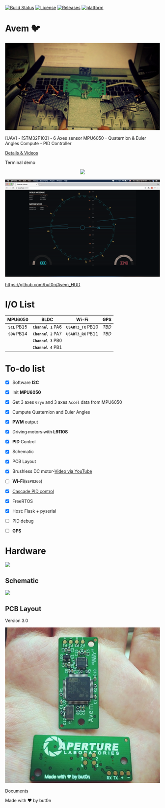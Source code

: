 [![Build Status](https://travis-ci.org/but0n/Avem.png)](https://travis-ci.org/but0n/Avem)  [![License](https://img.shields.io/github/license/but0n/Avem.svg)](#)  [![Releases](https://img.shields.io/github/release/but0n/Avem.svg)](https://github.com/but0n/Avem/releases)  [![platform](https://img.shields.io/badge/platform-MacOS%20%7C%20Linux-orange.svg)](#)
# Avem :bird:

![](docs/images/header.jpg)

[UAV] - [STM32F103] - 6 Axes sensor MPU6050 - Quaternion &amp; Euler Angles Compute - PID Controller

[Details & Videos](http://bbs.5imx.com/forum.php?mod=viewthread&tid=1227960&extra=page%3D1)

Terminal demo

<div align="center"><img src="https://github.com/but0n/Avem/raw/master/docs/images/hud.gif"></div>

![](docs/images/HUD.PNG)

https://github.com/but0n/Avem_HUD

# I/O List

MPU6050 			| BLDC 				| Wi-Fi 				| GPS
:----:				|:----:				|:----: 				|:---:
**`SCL`** PB15		|**`Channel 1`** PA6|**`USART3_TX`** PB10	|*TBD*
**`SDA`** PB14		|**`Channel 2`** PA7|**`USART3_RX`** PB11	|*TBD*
 ||**`Channel 3`** PB0| | |
 ||**`Channel 4`** PB1| | |


# To-do list

- [x] Software **I2C**
- [x] Init **MPU6050**
- [x] Get 3 axes `Gryo` and 3 axes `Accel` data from MPU6050
- [x] Cumpute Quaternion and Euler Angles
- [x] **PWM** output
- [x] ~~Driving motors with **L9110S**~~
- [x] **PID** Control
- [x] Schematic
- [x] PCB Layout
- [x] Brushless DC motor-[Video via YouTube](https://youtu.be/iHYVgTmxoSw)
- [ ] **Wi-Fi**(`ESP8266`)
- [x] [Cascade PID control](https://github.com/but0n/Avem/blob/master/docs/README.md)
- [x] FreeRTOS
- [x] Host: Flask + pyserial
- [ ] PID debug
- [ ] **GPS**


# Hardware
![](docs/images/PF.png)

## Schematic
![](docs/images/pcb.png)

## PCB Layout

Version 3.0

![](docs/images/PCB/demoV3.0.JPG)


[Documents](docs/)

Made with ♥ by but0n
